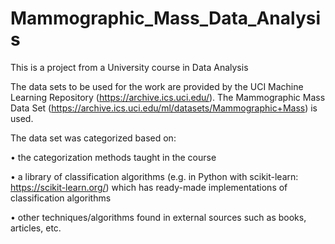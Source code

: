 # Mammographic_Mass_Data_Analysis

This is a project from a University course in Data Analysis

The data sets to be used for the work are provided by the UCI Machine Learning Repository (https://archive.ics.uci.edu/).
The Mammographic Mass Data Set (https://archive.ics.uci.edu/ml/datasets/Mammographic+Mass) is used.

The data set was categorized based on:

• the categorization methods taught in the course

• a library of classification algorithms (e.g. in Python with scikit-learn: https://scikit-learn.org/) which has ready-made implementations of classification algorithms

• other techniques/algorithms found in external sources such as books, articles, etc.

